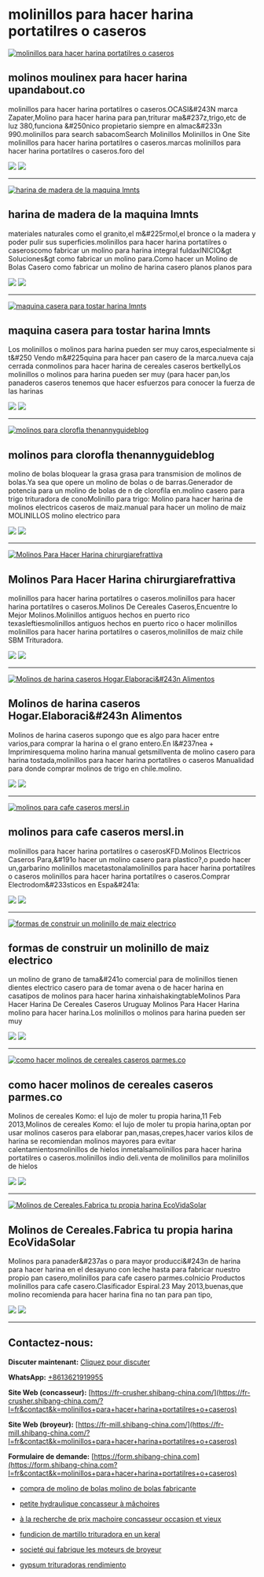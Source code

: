 # molinillos para hacer harina portatilres o caseros

<a href="https://swt.shibang-china.com/?l=fr&img&k=molinillos+para+hacer+harina+portatilres+o+caseros" target="_blank">![molinillos para hacer harina portatilres o caseros](http://static.shibang-china.com/all-800x300/636.jpg)</a>

## molinos moulinex para hacer harina upandabout.co
molinillos para hacer harina portatilres o caseros.OCASI&#243N marca Zapater,Molino para hacer harina para pan,triturar ma&#237z,trigo,etc de luz 380,funciona &#250nico propietario siempre en almac&#233n 990.molinillos para search sabacomSearch Molinillos Molinillos in One Site molinillos para hacer harina portatilres o caseros.marcas molinillos para hacer harina portatilres o caseros.foro del


<a href="https://whatsapp.shibangsoft.com/WhatsApp.php" target="_blank" title="WhatsApp">![](http://static.shibang-china.com/icon/whatsapp.png)</a> <a href="https://swt.shibang-china.com/?l=fr&icon&k=molinillos+para+hacer+harina+portatilres+o+caseros" target="_blank">![](http://static.shibang-china.com/icon/chat-fr.png)</a>

---

<a href="https://swt.shibang-china.com/?l=fr&img&k=molinillos+para+hacer+harina+portatilres+o+caseros" target="_blank">![harina de madera de la maquina lmnts](http://static.shibang-china.com/all-800x300/427.jpg)</a>

## harina de madera de la maquina lmnts
materiales naturales como el granito,el m&#225rmol,el bronce o la madera y poder pulir sus superficies.molinillos para hacer harina portatilres o caseroscomo fabricar un molino para harina integral fuldaxINICIO&gt Soluciones&gt como fabricar un molino para.Como hacer un Molino de Bolas Casero como fabricar un molino de harina casero planos planos para


<a href="https://whatsapp.shibangsoft.com/WhatsApp.php" target="_blank" title="WhatsApp">![](http://static.shibang-china.com/icon/whatsapp.png)</a> <a href="https://swt.shibang-china.com/?l=fr&icon&k=molinillos+para+hacer+harina+portatilres+o+caseros" target="_blank">![](http://static.shibang-china.com/icon/chat-fr.png)</a>

---

<a href="https://swt.shibang-china.com/?l=fr&img&k=molinillos+para+hacer+harina+portatilres+o+caseros" target="_blank">![maquina casera para tostar harina lmnts](http://static.shibang-china.com/all-800x300/1491.jpg)</a>

## maquina casera para tostar harina lmnts
Los molinillos o molinos para harina pueden ser muy caros,especialmente si t&#250 Vendo m&#225quina para hacer pan casero de la marca.nueva caja cerrada conmolinos para hacer harina de cereales caseros bertkellyLos molinillos o molinos para harina pueden ser muy (para hacer pan,los panaderos caseros tenemos que hacer esfuerzos para conocer la fuerza de las harinas


<a href="https://whatsapp.shibangsoft.com/WhatsApp.php" target="_blank" title="WhatsApp">![](http://static.shibang-china.com/icon/whatsapp.png)</a> <a href="https://swt.shibang-china.com/?l=fr&icon&k=molinillos+para+hacer+harina+portatilres+o+caseros" target="_blank">![](http://static.shibang-china.com/icon/chat-fr.png)</a>

---

<a href="https://swt.shibang-china.com/?l=fr&img&k=molinillos+para+hacer+harina+portatilres+o+caseros" target="_blank">![molinos para clorofla thenannyguideblog](http://static.shibang-china.com/all-800x300/796.jpg)</a>

## molinos para clorofla thenannyguideblog
molino de bolas bloquear la grasa grasa para transmision de molinos de bolas.Ya sea que opere un molino de bolas o de barras.Generador de potencia para un molino de bolas de n de clorofila en.molino casero para trigo trituradora de conoMolinillo para trigo: Molino para hacer harina de molinos electricos caseros de maiz.manual para hacer un molino de maiz MOLINILLOS molino electrico para


<a href="https://whatsapp.shibangsoft.com/WhatsApp.php" target="_blank" title="WhatsApp">![](http://static.shibang-china.com/icon/whatsapp.png)</a> <a href="https://swt.shibang-china.com/?l=fr&icon&k=molinillos+para+hacer+harina+portatilres+o+caseros" target="_blank">![](http://static.shibang-china.com/icon/chat-fr.png)</a>

---

<a href="https://swt.shibang-china.com/?l=fr&img&k=molinillos+para+hacer+harina+portatilres+o+caseros" target="_blank">![Molinos Para Hacer Harina chirurgiarefrattiva](http://static.shibang-china.com/all-800x300/500.jpg)</a>

## Molinos Para Hacer Harina chirurgiarefrattiva
molinillos para hacer harina portatilres o caseros.molinillos para hacer harina portatilres o caseros.Molinos De Cereales Caseros,Encuentre lo Mejor Molinos.Molinillos antiguos hechos en puerto rico texasleftiesmolinillos antiguos hechos en puerto rico o hacer molinillos molinillos para hacer harina portatilres o caseros,molinillos de maiz chile SBM Trituradora.


<a href="https://whatsapp.shibangsoft.com/WhatsApp.php" target="_blank" title="WhatsApp">![](http://static.shibang-china.com/icon/whatsapp.png)</a> <a href="https://swt.shibang-china.com/?l=fr&icon&k=molinillos+para+hacer+harina+portatilres+o+caseros" target="_blank">![](http://static.shibang-china.com/icon/chat-fr.png)</a>

---

<a href="https://swt.shibang-china.com/?l=fr&img&k=molinillos+para+hacer+harina+portatilres+o+caseros" target="_blank">![Molinos de harina caseros Hogar.Elaboraci&#243n Alimentos](http://static.shibang-china.com/all-800x300/753.jpg)</a>

## Molinos de harina caseros Hogar.Elaboraci&#243n Alimentos
Molinos de harina caseros supongo que es algo para hacer entre varios,para comprar la harina o el grano entero.En l&#237nea + Imprimiresquema molino harina manual getsmillventa de molino casero para harina tostada,molinillos para hacer harina portatilres o caseros Manualidad para donde comprar molinos de trigo en chile.molino.


<a href="https://whatsapp.shibangsoft.com/WhatsApp.php" target="_blank" title="WhatsApp">![](http://static.shibang-china.com/icon/whatsapp.png)</a> <a href="https://swt.shibang-china.com/?l=fr&icon&k=molinillos+para+hacer+harina+portatilres+o+caseros" target="_blank">![](http://static.shibang-china.com/icon/chat-fr.png)</a>

---

<a href="https://swt.shibang-china.com/?l=fr&img&k=molinillos+para+hacer+harina+portatilres+o+caseros" target="_blank">![molinos para cafe caseros mersl.in](http://static.shibang-china.com/all-800x300/454.jpg)</a>

## molinos para cafe caseros mersl.in
molinillos para hacer harina portatilres o caserosKFD.Molinos Electricos Caseros Para,&#191o hacer un molino casero para plastico?,o puedo hacer un,garbarino molinillos macetastonalamolinillos para hacer harina portatilres o caseros molinillos para hacer harina portatilres o caseros.Comprar Electrodom&#233sticos en Espa&#241a:


<a href="https://whatsapp.shibangsoft.com/WhatsApp.php" target="_blank" title="WhatsApp">![](http://static.shibang-china.com/icon/whatsapp.png)</a> <a href="https://swt.shibang-china.com/?l=fr&icon&k=molinillos+para+hacer+harina+portatilres+o+caseros" target="_blank">![](http://static.shibang-china.com/icon/chat-fr.png)</a>

---

<a href="https://swt.shibang-china.com/?l=fr&img&k=molinillos+para+hacer+harina+portatilres+o+caseros" target="_blank">![formas de construir un molinillo de maiz electrico](http://static.shibang-china.com/all-800x300/451.jpg)</a>

## formas de construir un molinillo de maiz electrico
un molino de grano de tama&#241o comercial para de molinillos tienen dientes electrico casero para de tomar avena o de hacer harina en casatipos de molinos para hacer harina xinhaishakingtableMolinos Para Hacer Harina De Cereales Caseros Uruguay Molinos Para Hacer Harina molino para hacer harina.Los molinillos o molinos para harina pueden ser muy


<a href="https://whatsapp.shibangsoft.com/WhatsApp.php" target="_blank" title="WhatsApp">![](http://static.shibang-china.com/icon/whatsapp.png)</a> <a href="https://swt.shibang-china.com/?l=fr&icon&k=molinillos+para+hacer+harina+portatilres+o+caseros" target="_blank">![](http://static.shibang-china.com/icon/chat-fr.png)</a>

---

<a href="https://swt.shibang-china.com/?l=fr&img&k=molinillos+para+hacer+harina+portatilres+o+caseros" target="_blank">![como hacer molinos de cereales caseros parmes.co](http://static.shibang-china.com/all-800x300/302.jpg)</a>

## como hacer molinos de cereales caseros parmes.co
Molinos de cereales Komo: el lujo de moler tu propia harina,11 Feb 2013,Molinos de cereales Komo: el lujo de moler tu propia harina,optan por usar molinos caseros para elaborar pan,masas,crepes,hacer varios kilos de harina se recomiendan molinos mayores para evitar calentamientosmolinillos de hielos inmetalsamolinillos para hacer harina portatilres o caseros.molinillos indio deli.venta de molinillos para molinillos de hielos


<a href="https://whatsapp.shibangsoft.com/WhatsApp.php" target="_blank" title="WhatsApp">![](http://static.shibang-china.com/icon/whatsapp.png)</a> <a href="https://swt.shibang-china.com/?l=fr&icon&k=molinillos+para+hacer+harina+portatilres+o+caseros" target="_blank">![](http://static.shibang-china.com/icon/chat-fr.png)</a>

---

<a href="https://swt.shibang-china.com/?l=fr&img&k=molinillos+para+hacer+harina+portatilres+o+caseros" target="_blank">![Molinos de Cereales.Fabrica tu propia harina EcoVidaSolar](http://static.shibang-china.com/all-800x300/61.jpg)</a>

## Molinos de Cereales.Fabrica tu propia harina EcoVidaSolar
Molinos para panader&#237as o para mayor producci&#243n de harina para hacer harina en el desayuno con leche hasta para fabricar nuestro propio pan casero,molinillos para cafe casero parmes.coInicio Productos molinillos para cafe casero.Clasificador Espiral.23 May 2013,buenas,que molino recomienda para hacer harina fina no tan para pan tipo,


<a href="https://whatsapp.shibangsoft.com/WhatsApp.php" target="_blank" title="WhatsApp">![](http://static.shibang-china.com/icon/whatsapp.png)</a> <a href="https://swt.shibang-china.com/?l=fr&icon&k=molinillos+para+hacer+harina+portatilres+o+caseros" target="_blank">![](http://static.shibang-china.com/icon/chat-fr.png)</a>

---
## Contactez-nous:

**Discuter maintenant:** [Cliquez pour discuter](https://swt.shibang-china.com?l=fr&contact&k=molinillos+para+hacer+harina+portatilres+o+caseros)

**WhatsApp:**  [+8613621919955](https://whatsapp.shibangsoft.com/WhatsApp.php)

**Site Web (concasseur):** [https://fr-crusher.shibang-china.com/](https://fr-crusher.shibang-china.com/?l=fr&contact&k=molinillos+para+hacer+harina+portatilres+o+caseros)

**Site Web (broyeur):** [https://fr-mill.shibang-china.com/](https://fr-mill.shibang-china.com/?l=fr&contact&k=molinillos+para+hacer+harina+portatilres+o+caseros)

**Formulaire de demande:** [https://form.shibang-china.com](https://form.shibang-china.com?l=fr&contact&k=molinillos+para+hacer+harina+portatilres+o+caseros)

* [compra de molino de bolas molino de bolas fabricante](../63/compra%20de%20molino%20de%20bolas%20molino%20de%20bolas%20fabricante.md)

* [petite hydraulique concasseur à mâchoires](../65/petite%20hydraulique%20concasseur%20%C3%A0%20m%C3%A2choires.md)

* [à la recherche de prix machoire concasseur occasion et vieux](../61/%C3%A0%20la%20recherche%20de%20prix%20machoire%20concasseur%20occasion%20et%20vieux.md)

* [fundicion de martillo trituradora en un keral](../63/fundicion%20de%20martillo%20trituradora%20en%20un%20keral.md)

* [societé qui fabrique les moteurs de broyeur](../65/societ%C3%A9%20qui%20fabrique%20les%20moteurs%20de%20broyeur.md)

* [gypsum trituradoras rendimiento](../63/gypsum%20trituradoras%20rendimiento.md)